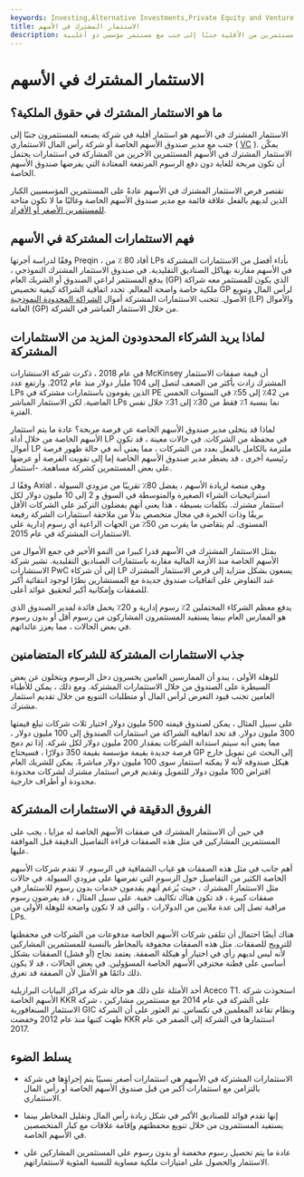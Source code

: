 ```yaml
---
keywords: Investing,Alternative Investments,Private Equity and Venture cap,Private Equity and vc
title: الاستثمار المشترك في الأسهم
description: يتم الاستثمار المشترك في الأسهم من قبل مستثمرين من الأقلية جنبًا إلى جنب مع مستثمر مؤسسي ذو أغلبية.
---
```


# الاستثمار المشترك في الأسهم
## ما هو الاستثمار المشترك في حقوق الملكية؟

الاستثمار المشترك في الأسهم هو استثمار أقلية في شركة يصنعه المستثمرون جنبًا إلى جنب مع مدير صندوق الأسهم الخاصة أو شركة رأس المال الاستثماري ( [VC](/vcfund) ). يمكّن الاستثمار المشترك في الأسهم المستثمرين الآخرين من المشاركة في استثمارات يحتمل أن تكون مربحة للغاية دون دفع الرسوم المرتفعة المعتادة التي يفرضها صندوق الأسهم الخاصة.

تقتصر فرص الاستثمار المشترك في الأسهم عادةً على المستثمرين المؤسسيين الكبار الذين لديهم بالفعل علاقة قائمة مع مدير صندوق الأسهم الخاصة وغالبًا ما لا تكون متاحة [للمستثمرين الأصغر أو الأفراد](/retailinvestor).

## فهم الاستثمارات المشتركة في الأسهم

وفقًا لدراسة أجرتها Preqin ، أفاد 80 ٪ من LPs بأداء أفضل من الاستثمارات المشتركة في الأسهم مقارنة بهياكل الصناديق التقليدية. في صندوق الاستثمار المشترك النموذجي ، يدفع المستثمر لراعي الصندوق أو الشريك العام (GP) الذي يكون للمستثمر معه شراكة ملكية خاصة واضحة المعالم. تحدد اتفاقية الشراكة كيفية تخصيص GP لرأس المال وتنويع الأصول. تتجنب الاستثمارات المشتركة أموال [الشراكة المحدودة النموذجية](/limitedpartnership) (LP) والأموال العامة (GP) من خلال الاستثمار المباشر في الشركة.

## لماذا يريد الشركاء المحدودون المزيد من الاستثمارات المشتركة

في عام 2018 ، ذكرت شركة الاستشارات McKinsey أن قيمة صفقات الاستثمار المشترك زادت بأكثر من الضعف لتصل إلى 104 مليار دولار منذ عام 2012. وارتفع عدد LPs الذين يقومون باستثمارات مشتركة في PE من 42٪ إلى 55٪ في السنوات الخمس الماضية. لكن الاستثمار المباشر LPs نما بنسبة 1٪ فقط من 30٪ إلى 31٪ خلال نفس الفترة.

لماذا قد يتخلى مدير صندوق الأسهم الخاصة عن فرصة مربحة؟ عادة ما يتم استثمار الأسهم الخاصة من خلال أداة LP في محفظة من الشركات. في حالات معينة ، قد تكون أموال LP ملتزمة بالكامل بالفعل بعدد من الشركات ، مما يعني أنه في حالة ظهور فرصة رئيسية أخرى ، قد يضطر مدير صندوق الأسهم الخاصة إما إلى تفويت الفرصة أو عرضها على بعض المستثمرين كشركة مساهمة. -استثمار.

وفقًا لـ Axial ، وهي منصة لزيادة الأسهم ، يفضل 80٪ تقريبًا من مزودي السيولة استراتيجيات الشراء الصغيرة والمتوسطة في السوق و 2 إلى 10 مليون دولار لكل استثمار مشترك. بكلمات بسيطة ، هذا يعني أنهم يفضلون التركيز على الشركات الأقل بريقًا وذات الخبرة في مجال متخصص بدلاً من ملاحقة استثمارات الشركة رفيعة المستوى. لم يتقاضى ما يقرب من 50٪ من الجهات الراعية أي رسوم إدارية على الاستثمارات المشتركة في عام 2015.

يمثل الاستثمار المشترك في الأسهم قدرا كبيرا من النمو الأخير في جمع الأموال من الأسهم الخاصة منذ الأزمة المالية مقارنة باستثمارات الصناديق التقليدية. تشير شركة الاستشارات PwC إلى أن شركاء LP يسعون بشكل متزايد إلى فرص الاستثمار المشترك عند التفاوض على اتفاقيات صندوق جديدة مع المستشارين نظرًا لوجود انتقائية أكبر للصفقات وإمكانية أكبر لتحقيق عوائد أعلى.

يدفع معظم الشركاء المحتملين 2٪ رسوم إدارية و 20٪ يحمل فائدة لمدير الصندوق الذي هو الممارس العام بينما يستفيد المستثمرون المشاركون من رسوم أقل أو بدون رسوم في بعض الحالات ، مما يعزز عائداتهم.

## جذب الاستثمارات المشتركة للشركاء المتضامنين

للوهلة الأولى ، يبدو أن الممارسين العامين يخسرون دخل الرسوم ويتخلون عن بعض السيطرة على الصندوق من خلال الاستثمارات المشتركة. ومع ذلك ، يمكن للأطباء العامين تجنب قيود التعرض لرأس المال أو متطلبات التنويع من خلال تقديم استثمار مشترك.

على سبيل المثال ، يمكن لصندوق قيمته 500 مليون دولار اختيار ثلاث شركات تبلغ قيمتها 300 مليون دولار. قد تحد اتفاقية الشراكة من استثمارات الصندوق إلى 100 مليون دولار ، مما يعني أنه سيتم استدانة الشركات بمقدار 200 مليون دولار لكل شركة. إذا تم دمج فرصة جديدة بقيمة مؤسسة بقيمة 350 دولارًا ، فسيحتاج GP إلى البحث عن تمويل خارج هيكل صندوقه لأنه لا يمكنه استثمار سوى 100 مليون دولار مباشرةً. يمكن للشريك العام اقتراض 100 مليون دولار للتمويل وتقديم فرص استثمار مشترك لشركات محدودة محدودة أو أطراف خارجية.

## الفروق الدقيقة في الاستثمارات المشتركة

في حين أن الاستثمار المشترك في صفقات الأسهم الخاصة له مزايا ، يجب على المستثمرين المشاركين في مثل هذه الصفقات قراءة التفاصيل الدقيقة قبل الموافقة عليها.

أهم جانب في مثل هذه الصفقات هو غياب الشفافية في الرسوم. لا تقدم شركات الأسهم الخاصة الكثير من التفاصيل حول الرسوم التي تفرضها على مزودي السيولة. في حالات مثل الاستثمار المشترك ، حيث يُزعم أنهم يقدمون خدمات بدون رسوم للاستثمار في صفقات كبيرة ، قد تكون هناك تكاليف خفية. على سبيل المثال ، قد يفرضون رسوم مراقبة تصل إلى عدة ملايين من الدولارات ، والتي قد لا تكون واضحة للوهلة الأولى من LPs.

هناك أيضًا احتمال أن تتلقى شركات الأسهم الخاصة مدفوعات من الشركات في محفظتها للترويج للصفقات. مثل هذه الصفقات محفوفة بالمخاطر بالنسبة للمستثمرين المشاركين لأنه ليس لديهم رأي في اختيار أو هيكلة الصفقة. يعتمد نجاح (أو فشل) الصفقات بشكل أساسي على فطنة محترفي الأسهم الخاصة المسؤولين. في بعض الحالات ، قد لا يكون ذلك دائمًا هو الأمثل لأن الصفقة قد تغرق.

أحد الأمثلة على ذلك هو حالة شركة مراكز البيانات البرازيلية Aceco T1. استحوذت شركة الأسهم الخاصة KKR على الشركة في عام 2014 مع مستثمرين مشاركين ، شركة الاستثمار السنغافورية GIC ونظام تقاعد المعلمين في تكساس. تم العثور على أن الشركة طهت كتبها منذ عام 2012 وخفضت KKR استثمارها في الشركة إلى الصفر في عام 2017.

## يسلط الضوء

- الاستثمارات المشتركة في الأسهم هي استثمارات أصغر نسبيًا يتم إجراؤها في شركة بالتزامن مع استثمارات أكبر من قبل صندوق الأسهم الخاصة أو رأس المال الاستثماري.

- إنها تقدم فوائد للصناديق الأكبر في شكل زيادة رأس المال وتقليل المخاطر بينما يستفيد المستثمرون من خلال تنويع محفظتهم وإقامة علاقات مع كبار المتخصصين في الأسهم الخاصة.

- عادة ما يتم تحصيل رسوم مخفضة أو بدون رسوم على المستثمرين المشاركين على الاستثمار والحصول على امتيازات ملكية مساوية للنسبة المئوية لاستثماراتهم.

